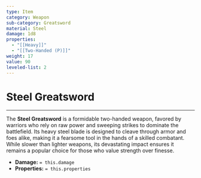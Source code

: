 ```yaml
---
type: Item
category: Weapon
sub-category: Greatsword
material: Steel
damage: 1d8
properties:
  - "[[Heavy]]"
  - "[[Two-Handed (P)]]"
weight: 17
value: 90
leveled-list: 2
---
```

# Steel Greatsword
---
The **Steel Greatsword** is a formidable two-handed weapon, favored by warriors who rely on raw power and sweeping strikes to dominate the battlefield. Its heavy steel blade is designed to cleave through armor and foes alike, making it a fearsome tool in the hands of a skilled combatant. While slower than lighter weapons, its devastating impact ensures it remains a popular choice for those who value strength over finesse.

- **Damage:** `= this.damage`
- **Properties:** `= this.properties`